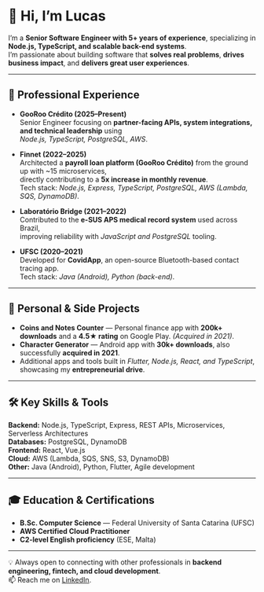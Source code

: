 <!-- <img width="auto" src="https://github.com/tgmarinho/tgmarinho/blob/master/banner.png"> -->

# 👋 Hi, I’m Lucas  

I’m a **Senior Software Engineer with 5+ years of experience**, specializing in **Node.js, TypeScript, and scalable back-end systems**.  
I’m passionate about building software that **solves real problems**, **drives business impact**, and **delivers great user experiences**.  

---

## 🚀 Professional Experience  

- **GooRoo Crédito (2025–Present)**  
  Senior Engineer focusing on **partner-facing APIs, system integrations, and technical leadership** using  
  *Node.js, TypeScript, PostgreSQL, AWS*.  

- **Finnet (2022–2025)**  
  Architected a **payroll loan platform (GooRoo Crédito)** from the ground up with ~15 microservices,  
  directly contributing to a **5x increase in monthly revenue**.  
  Tech stack: *Node.js, Express, TypeScript, PostgreSQL, AWS (Lambda, SQS, DynamoDB)*.  

- **Laboratório Bridge (2021–2022)**  
  Contributed to the **e-SUS APS medical record system** used across Brazil,  
  improving reliability with *JavaScript and PostgreSQL* tooling.  

- **UFSC (2020–2021)**  
  Developed for **CovidApp**, an open-source Bluetooth-based contact tracing app.  
  Tech stack: *Java (Android), Python (back-end)*.  

---

## 📱 Personal & Side Projects  

- **Coins and Notes Counter** — Personal finance app with **200k+ downloads** and a **4.5★ rating** on Google Play. *(Acquired in 2021)*.  
- **Character Generator** — Android app with **30k+ downloads**, also successfully **acquired in 2021**.  
- Additional apps and tools built in *Flutter, Node.js, React, and TypeScript*, showcasing my **entrepreneurial drive**.  

---

## 🛠️ Key Skills & Tools  

**Backend:** Node.js, TypeScript, Express, REST APIs, Microservices, Serverless Architectures  
**Databases:** PostgreSQL, DynamoDB  
**Frontend:** React, Vue.js  
**Cloud:** AWS (Lambda, SQS, SNS, S3, DynamoDB)  
**Other:** Java (Android), Python, Flutter, Agile development  

---

## 🎓 Education & Certifications  

- **B.Sc. Computer Science** — Federal University of Santa Catarina (UFSC)  
- **AWS Certified Cloud Practitioner**  
- **C2-level English proficiency** (ESE, Malta)  

---

💡 Always open to connecting with other professionals in **backend engineering, fintech, and cloud development**.  
📫 Reach me on [LinkedIn](https://www.linkedin.com/in/lucasbarzan).
